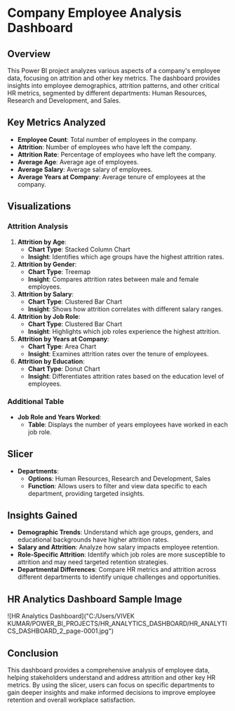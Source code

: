 
# Company Employee Analysis Dashboard

## Overview
This Power BI project analyzes various aspects of a company's employee data, focusing on attrition and other key metrics. The dashboard provides insights into employee demographics, attrition patterns, and other critical HR metrics, segmented by different departments: Human Resources, Research and Development, and Sales.

## Key Metrics Analyzed
- **Employee Count**: Total number of employees in the company.
- **Attrition**: Number of employees who have left the company.
- **Attrition Rate**: Percentage of employees who have left the company.
- **Average Age**: Average age of employees.
- **Average Salary**: Average salary of employees.
- **Average Years at Company**: Average tenure of employees at the company.

## Visualizations
### Attrition Analysis
1. **Attrition by Age**: 
   - **Chart Type**: Stacked Column Chart
   - **Insight**: Identifies which age groups have the highest attrition rates.
2. **Attrition by Gender**: 
   - **Chart Type**: Treemap
   - **Insight**: Compares attrition rates between male and female employees.
3. **Attrition by Salary**: 
   - **Chart Type**: Clustered Bar Chart
   - **Insight**: Shows how attrition correlates with different salary ranges.
4. **Attrition by Job Role**: 
   - **Chart Type**: Clustered Bar Chart
   - **Insight**: Highlights which job roles experience the highest attrition.
5. **Attrition by Years at Company**: 
   - **Chart Type**: Area Chart
   - **Insight**: Examines attrition rates over the tenure of employees.
6. **Attrition by Education**: 
   - **Chart Type**: Donut Chart
   - **Insight**: Differentiates attrition rates based on the education level of employees.

### Additional Table
- **Job Role and Years Worked**: 
  - **Table**: Displays the number of years employees have worked in each job role.

## Slicer
- **Departments**: 
  - **Options**: Human Resources, Research and Development, Sales
  - **Function**: Allows users to filter and view data specific to each department, providing targeted insights.

## Insights Gained
- **Demographic Trends**: Understand which age groups, genders, and educational backgrounds have higher attrition rates.
- **Salary and Attrition**: Analyze how salary impacts employee retention.
- **Role-Specific Attrition**: Identify which job roles are more susceptible to attrition and may need targeted retention strategies.
- **Departmental Differences**: Compare HR metrics and attrition across different departments to identify unique challenges and opportunities.

## HR Analytics Dashboard Sample Image
![HR Analytics Dashboard]("C:/Users/VIVEK KUMAR/POWER_BI_PROJECTS/HR_ANALYTICS_DASHBOARD/HR_ANALYTICS_DASHBOARD_2_page-0001.jpg")

## Conclusion
This dashboard provides a comprehensive analysis of employee data, helping stakeholders understand and address attrition and other key HR metrics. By using the slicer, users can focus on specific departments to gain deeper insights and make informed decisions to improve employee retention and overall workplace satisfaction.

